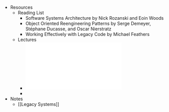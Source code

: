 - Resources
	- Reading List
		- Software Systems Architecture by Nick Rozanski and Eoin Woods
		- Object Oriented Reengineering Patterns by Serge Demeyer, Stéphane Ducasse, and Oscar Nierstratz
		- Working Effectively with Legacy Code by Michael Feathers
	- Lectures
		- ![1_1_Introduction(1).pdf](../assets/1_1_Introduction(1)_1675636442334_0.pdf)
		-
- Notes
	- [[Legacy Systems]]